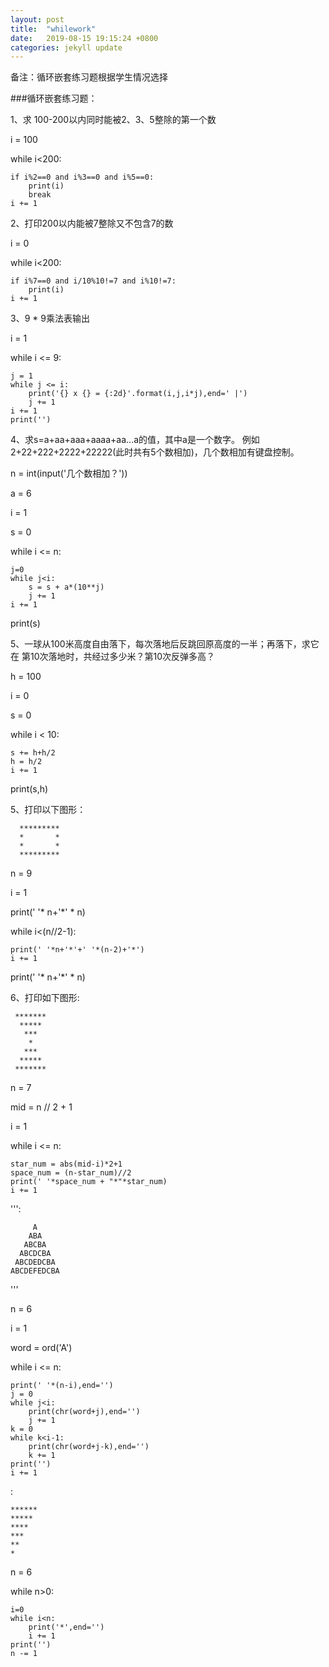 ```yaml
---
layout: post
title:  "whilework"
date:   2019-08-15 19:15:24 +0800
categories: jekyll update
---
```


备注：循环嵌套练习题根据学生情况选择

###循环嵌套练习题：

1、求 100-200以内同时能被2、3、5整除的第一个数


i = 100

while i<200:

    if i%2==0 and i%3==0 and i%5==0:
        print(i)
        break
    i += 1

2、打印200以内能被7整除又不包含7的数


i = 0    
                                
while i<200:
                             
    if i%7==0 and i/10%10!=7 and i%10!=7:
        print(i)                         
    i += 1                               

3、9 * 9乘法表输出

i = 1

while i <= 9:

    j = 1
    while j <= i:
        print('{} x {} = {:2d}'.format(i,j,i*j),end=' |')
        j += 1
    i += 1
    print('')


4、求s=a+aa+aaa+aaaa+aa...a的值，其中a是一个数字。 例如2+22+222+2222+22222(此时共有5个数相加)，几个数相加有键盘控制。


n = int(input('几个数相加？'))

a = 6

i = 1

s = 0

while i <= n:

    j=0
    while j<i:
        s = s + a*(10**j)
        j += 1
    i += 1
    
print(s)


5、一球从100米高度自由落下，每次落地后反跳回原高度的一半；再落下，求它在 第10次落地时，共经过多少米？第10次反弹多高？


h = 100

i = 0

s = 0

while i < 10:

    s += h+h/2
    h = h/2
    i += 1
    
print(s,h)


5、打印以下图形：

      *********
      *       *
      *       *
      *********


n = 9

i = 1

print(' '* n+'*' * n)

while i<(n//2-1):

    print(' '*n+'*'+' '*(n-2)+'*')
    i += 1
    
print(' '* n+'*' * n)      

6、打印如下图形:

	 *******
	  *****
	   ***
	    *
	   ***
	  *****
	 *******


n = 7
                                   
mid = n // 2 + 1  
                      
i = 1   
                                
while i <= n:   
                        
    star_num = abs(mid-i)*2+1           
    space_num = (n-star_num)//2         
    print(' '*space_num + "*"*star_num) 
    i += 1                              

''':

	     A
	    ABA
	   ABCBA
	  ABCDCBA
	 ABCDEDCBA
	ABCDEFEDCBA
'''

n = 6

i = 1

word = ord('A')

while i <= n:

    print(' '*(n-i),end='')
    j = 0
    while j<i:
        print(chr(word+j),end='')
        j += 1
    k = 0
    while k<i-1:
        print(chr(word+j-k),end='')
        k += 1
    print('')
    i += 1

:

	******
	*****
	****
	***
	**
	*

n = 6

while n>0:

    i=0
    while i<n:
        print('*',end='')
        i += 1
    print('')
    n -= 1












